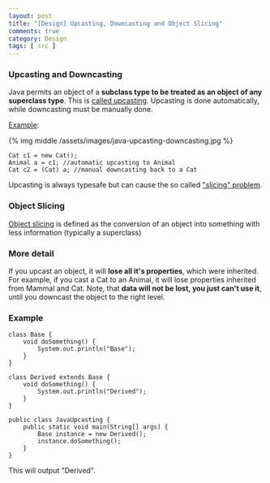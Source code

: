 ```yaml
---
layout: post
title: "[Design] Upcasting, Downcasting and Object Slicing"
comments: true
category: Design
tags: [ src ]
---
```


### Upcasting and Downcasting

Java permits an object of a __subclass type to be treated as an object of any superclass type__. This is [called upcasting](http://forum.codecall.net/topic/50451-upcasting-downcasting/). Upcasting is done automatically, while downcasting must be manually done. 

[Example](http://forum.codecall.net/topic/50451-upcasting-downcasting/):

{% img middle /assets/images/java-upcasting-downcasting.jpg %}

	Cat c1 = new Cat();
	Animal a = c1; //automatic upcasting to Animal
	Cat c2 = (Cat) a; //manual downcasting back to a Cat

Upcasting is always typesafe but can cause the so called ["slicing" problem](http://forums.codeguru.com/showthread.php?321676-What-are-upcasting-and-downcasting-dangers). 

### Object Slicing

[Object slicing](https://www.java.net/also-in-java/object-slicing-and-component-design-java) is defined as the conversion of an object into something with less information (typically a superclass)

### More detail

If you upcast an object, it will __lose all it's properties__, which were inherited. For example, if you cast a Cat to an Animal, it will lose properties inherited from Mammal and Cat. Note, that __data will not be lost, you just can't use it__, until you downcast the object to the right level. 

### Example 

	class Base {
		void doSomething() {
			System.out.println("Base");
		}
	}

	class Derived extends Base {
		void doSomething() {
			System.out.println("Derived");
		}
	}

	public class JavaUpcasting {
		public static void main(String[] args) {
			Base instance = new Derived();
			instance.doSomething();
		}
	}

This will output "Derived". 
